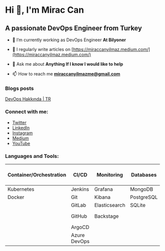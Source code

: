 # Hi 👋, I'm Mirac Can
## A passionate DevOps Engineer from Turkey

- 🔭 I’m currently working as DevOps Engineer **At Bilyoner**

- 📝 I regularly write articles on [https://miraccanyilmaz.medium.com/](https://miraccanyilmaz.medium.com/)

- 💬 Ask me about **Anything If I know I would like to help**

- 📫 How to reach me **miraccanyilmazme@gmail.com**

### Blogs posts
<!-- BLOG-POST-LIST:START -->
[DevOps Hakkında | TR](https://miraccanyilmaz.medium.com/devops-hakkında-17dd45c0204d)
<!-- BLOG-POST-LIST:END -->

### Connect with me:
- [Twitter](https://twitter.com/miraccan00)
- [LinkedIn](https://linkedin.com/in/mirac-can-yilmaz)
- [Instagram](https://instagram.com/miraccan00)
- [Medium](https://medium.com/@miraccanyilmaz)
- [YouTube](https://www.youtube.com/c/@miraccan00)

### Languages and Tools:

| Container/Orchestration    | CI/CD              | Monitoring         | Databases          | IaC & Cloud        | Web/Proxy         | Languages & Frameworks |
|---------------------------|-------------------|-------------------|-------------------|-------------------|-------------------|----------------------|
| Kubernetes                 | Jenkins            | Grafana            | MongoDB            | Terraform          | Nginx              | Go                     |
| Docker                     | Git                | Kibana             | PostgreSQL         | Ansible            | HaProxy            | Python                 |
|                            | GitLab             | Elasticsearch      | SQLite             | Azure              |                    | Django                 |
|                            | GitHub             | Backstage          |                    | Google Cloud       |                    | Bash                   |
|                            | ArgoCD             |                    |                    | VMware             |                    | Fiber                  |
|                            | Azure DevOps       |                    |                    | Helm               | Vault              |                        |


